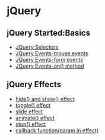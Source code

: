# jQuery

<h2>jQuery Started:Basics</h2>

- [JQuery Selectors](./jQuery%20Selectors/jqueryselectors.html)
- [JQuery Events-mouse events](./jQuery%20Event%20Methods/mouseevents.html)
- [JQuery Events-form events](./jQuery%20Event%20Methods/formevents.html)
- [JQuery Events-on() method](./jQuery%20Event%20Methods/onmethod.html)

<h2>jQuery Effects</h2>

- [hide() and show() effect](./jQuery%20Effects/hideandshow.html)
- [toggle() effect](./jQuery%20Effects/toggle.html)
- [slide effect](./jQuery%20Effects/slide.html)
- [animate() effect](./jQuery%20Effects/animate.html)
- [stop() effect](./jQuery%20Effects/stop.html)
- [ callback function(param in effect)](./jQuery%20Effects/callback.html)
